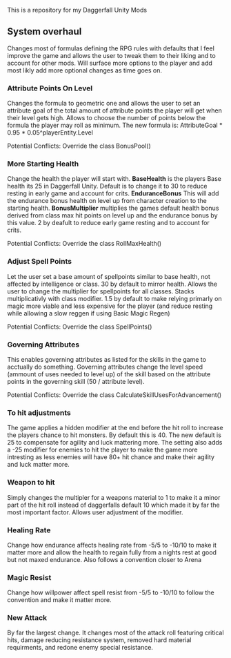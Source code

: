 This is a repository for my Daggerfall Unity Mods

## System overhaul
Changes most of formulas defining the RPG rules with defaults that I feel improve the game and allows the user to tweak them to their liking and to account for other mods.
Will surface more options to the player and add most likly add more optional changes as time goes on.

### Attribute Points On Level
Changes the formula to geometric one and allows the user to set an attribute goal of the total amount of attribute points the player will get when their level gets high. Allows to choose the number of points below the formula the player may roll as minimum.
The new formula is: AttributeGoal * 0.95 * 0.05^playerEntity.Level

Potential Conflicts: Override the class BonusPool()
### More Starting Health
Change the health the player will start with.
**BaseHealth** is the players Base health its 25 in Daggerfall Unity. Default is to change it to 30 to reduce resting in early game and account for crits.
**EnduranceBonus** This will add the endurance bonus health on level up from character creation to the starting health.
**BonusMultiplier** multiplies the games default health bonus derived from class max hit points on level up and the endurance bonus by this value. 2 by deafult to reduce early game resting and to account for crits.

Potential Conflicts: Override the class RollMaxHealth()

### Adjust Spell Points 
Let the user set a base amount of spellpoints similar to base health, not affected by intelligence or class. 30 by default to mirror health.
Allows the user to change the multiplier for spellpoints for all classes. Stacks multiplicativly with class modifier. 1.5 by default to make relying primarly on magic more viable and less expensive for the player (and reduce resting while allowing a slow reggen if using Basic Magic Regen)

Potential Conflicts: Override the class SpellPoints()
### Governing Attributes
This enables governing attributes as listed for the skills in the game to acctually do something. Governing attributes change the level speed (ammount of uses needed to level up) of the skill based on the attribute points in the governing skill (50 / attribute level).

Potential Conflicts: Override the class CalculateSkillUsesForAdvancement()
### To hit adjustments
The game applies a hidden modifier at the end before the hit roll to increase the players chance to hit monsters. By default this is 40. The new default is 25 to compensate for agility and luck mattering more.
The setting also adds a -25 modifier for enemies to hit the player to make the game more intresting as less enemies will have 80+ hit chance and make their agility and luck matter more.

### Weapon to hit
Simply changes the multipler for a weapons material to 1 to make it a minor part of the hit roll instead of daggerfalls default 10 which made it by far the most important factor. Allows user adjustment of the modifier.

### Healing Rate
Change how endurance affects healing rate from -5/5 to -10/10 to make it matter more and allow the health to regain fully from a nights rest at good but not maxed endurance. Also follows a convention closer to Arena 

### Magic Resist
Change how willpower affect spell resist from -5/5 to -10/10 to follow the convention and make it matter more.

### New Attack
By far the largest change. It changes most of the attack roll featuring critical hits, damage reducing resistance system, removed hard material requirments, and redone enemy special resistance.
